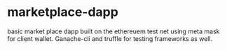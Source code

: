 # marketplace-dapp
basic market place dapp built on the ethereuem test net using meta mask for client wallet. Ganache-cli and truffle for testing frameworks as well.
